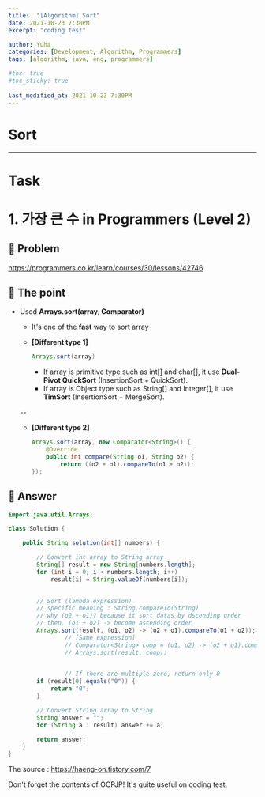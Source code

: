 ```yaml
---
title:  "[Algorithm] Sort"
date: 2021-10-23 7:30PM
excerpt: "coding test"

author: Yuha
categories: [Development, Algorithm, Programmers]
tags: [algorithm, java, eng, programmers]

#toc: true
#toc_sticky: true
 
last_modified_at: 2021-10-23 7:30PM
---
```

# Sort
---

# Task
# 1. 가장 큰 수 in Programmers (Level 2)
## 📌 Problem
<https://programmers.co.kr/learn/courses/30/lessons/42746>

## 📌 The point
- Used **Arrays.sort(array, Comparator<E>)**
    - It's one of the **fast** way to sort array

    - **[Different type 1]**

        ```java
        Arrays.sort(array)
        ```

        - If array is primitive type such as int[] and char[], it use **Dual-Pivot QuickSort** (InsertionSort + QuickSort).
        - If array is Object type such as String[] and Integer[], it use **TimSort** (InsertionSort + MergeSort).

    --


    - **[Different type 2]**  
        ```java
        Arrays.sort(array, new Comparator<String>() {
            @Override
            public int compare(String o1, String o2) {
                return ((o2 + o1).compareTo(o1 + o2));
        });
        ```

## 📌 Answer
```java
import java.util.Arrays;

class Solution {

	public String solution(int[] numbers) {

		// Convert int array to String array
		String[] result = new String[numbers.length];
		for (int i = 0; i < numbers.length; i++)
			result[i] = String.valueOf(numbers[i]);
		

		// Sort (lambda expression)
        // specific meaning : String.compareTo(String)
        // why (o2 + o1)? because it sort datas by dscending order
        // then, (o1 + o2) -> become ascending order
		Arrays.sort(result, (o1, o2) -> (o2 + o1).compareTo(o1 + o2));
                // [Same expression]
                // Comparator<String> comp = (o1, o2) -> (o2 + o1).compareTo(o1 + o2);
                // Arrays.sort(result, comp);

		
                // If there are multiple zero, return only 0
		if (result[0].equals("0")) {
			return "0";
		}

        // Convert String array to String
		String answer = "";
		for (String a : result) answer += a;

		return answer;
	}
}
```
The source : <https://haeng-on.tistory.com/7>

Don't forget the contents of OCPJP!
It's quite useful on coding test.